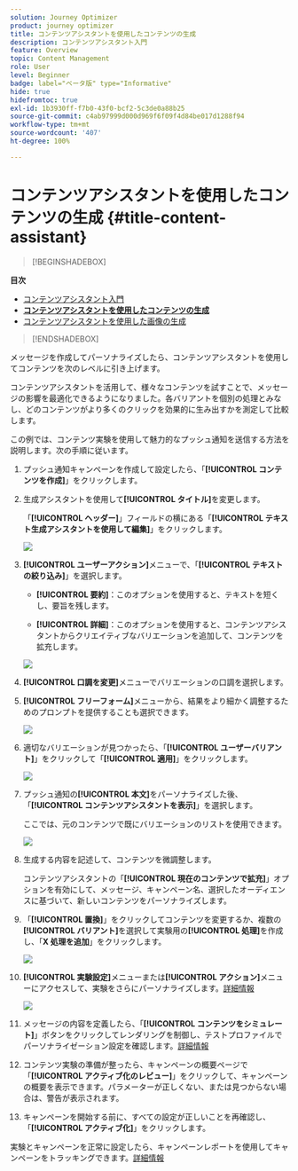 ```yaml
---
solution: Journey Optimizer
product: journey optimizer
title: コンテンツアシスタントを使用したコンテンツの生成
description: コンテンツアシスタント入門
feature: Overview
topic: Content Management
role: User
level: Beginner
badge: label="ベータ版" type="Informative"
hide: true
hidefromtoc: true
exl-id: 1b3930ff-f7b0-43f0-bcf2-5c3de0a88b25
source-git-commit: c4ab97999d000d969f6f09f4d84be017d1288f94
workflow-type: tm+mt
source-wordcount: '407'
ht-degree: 100%

---
```


# コンテンツアシスタントを使用したコンテンツの生成 {#title-content-assistant}

>[!BEGINSHADEBOX]

**目次**

* [コンテンツアシスタント入門](gs-generative.md)
* **[コンテンツアシスタントを使用したコンテンツの生成](generative-content.md)**
* [コンテンツアシスタントを使用した画像の生成](generative-image.md)

>[!ENDSHADEBOX]

メッセージを作成してパーソナライズしたら、コンテンツアシスタントを使用してコンテンツを次のレベルに引き上げます。

コンテンツアシスタントを活用して、様々なコンテンツを試すことで、メッセージの影響を最適化できるようになりました。各バリアントを個別の処理とみなし、どのコンテンツがより多くのクリックを効果的に生み出すかを測定して比較します。

この例では、コンテンツ実験を使用して魅力的なプッシュ通知を送信する方法を説明します。次の手順に従います。

1. プッシュ通知キャンペーンを作成して設定したら、「**[!UICONTROL コンテンツを作成]**」をクリックします。

1. 生成アシスタントを使用して&#x200B;**[!UICONTROL タイトル]**&#x200B;を変更します。

   「**[!UICONTROL ヘッダー]**」フィールドの横にある「**[!UICONTROL テキスト生成アシスタントを使用して編集]**」をクリックします。

   ![](assets/gen-ai-title-1.png)

1. **[!UICONTROL ユーザーアクション]**&#x200B;メニューで、「**[!UICONTROL テキストの絞り込み]**」を選択します。

   * **[!UICONTROL 要約]**：このオプションを使用すると、テキストを短くし、要旨を残します。

   * **[!UICONTROL 詳細]**：このオプションを使用すると、コンテンツアシスタントからクリエイティブなバリエーションを追加して、コンテンツを拡充します。

   ![](assets/gen-ai-title-2.png)

1. **[!UICONTROL 口調を変更]**&#x200B;メニューでバリエーションの口調を選択します。

1. **[!UICONTROL フリーフォーム]**&#x200B;メニューから、結果をより細かく調整するためのプロンプトを提供することも選択できます。

   ![](assets/gen-ai-title-3.png)

1. 適切なバリエーションが見つかったら、「**[!UICONTROL ユーザーバリアント]**」をクリックして「**[!UICONTROL 適用]**」をクリックします。

   ![](assets/gen-ai-title-4.png)

1. プッシュ通知の&#x200B;**[!UICONTROL 本文]**&#x200B;をパーソナライズした後、「**[!UICONTROL コンテンツアシスタントを表示]**」を選択します。

   ここでは、元のコンテンツで既にバリエーションのリストを使用できます。

   ![](assets/gen-ai-title-5.png)

1. 生成する内容を記述して、コンテンツを微調整します。

   コンテンツアシスタントの「**[!UICONTROL 現在のコンテンツで拡充]**」オプションを有効にして、メッセージ、キャンペーン名、選択したオーディエンスに基づいて、新しいコンテンツをパーソナライズします。

1. 「**[!UICONTROL 置換]**」をクリックしてコンテンツを変更するか、複数の&#x200B;**[!UICONTROL バリアント]**&#x200B;を選択して実験用の&#x200B;**[!UICONTROL 処理]**&#x200B;を作成し、「**X 処理を追加**」をクリックします。

   ![](assets/gen-ai-title-6.png)

1. **[!UICONTROL 実験設定]**&#x200B;メニューまたは&#x200B;**[!UICONTROL アクション]**&#x200B;メニューにアクセスして、実験をさらにパーソナライズします。[詳細情報](../campaigns/content-experiment.md)

   ![](assets/gen-ai-title-7.png)

1. メッセージの内容を定義したら、「**[!UICONTROL コンテンツをシミュレート]**」ボタンをクリックしてレンダリングを制御し、テストプロファイルでパーソナライゼーション設定を確認します。[詳細情報](../email/preview.md)

1. コンテンツ実験の準備が整ったら、キャンペーンの概要ページで「**[!UICONTROL アクティブ化のレビュー]**」をクリックして、キャンペーンの概要を表示できます。パラメーターが正しくない、または見つからない場合は、警告が表示されます。

1. キャンペーンを開始する前に、すべての設定が正しいことを再確認し、「**[!UICONTROL アクティブ化]**」をクリックします。

実験とキャンペーンを正常に設定したら、キャンペーンレポートを使用してキャンペーンをトラッキングできます。[詳細情報](../reports/campaign-global-report.md#experimentation-report)
